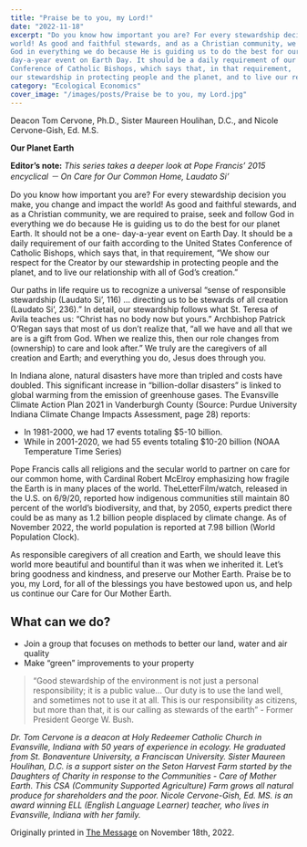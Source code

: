 ```yaml
---
title: "Praise be to you, my Lord!"
date: "2022-11-18"
excerpt: "Do you know how important you are? For every stewardship decision you make, you change and impact the
world! As good and faithful stewards, and as a Christian community, we are required to praise, seek and follow
God in everything we do because He is guiding us to do the best for our planet Earth. It should not be a one-
day-a-year event on Earth Day. It should be a daily requirement of our faith according to the United States
Conference of Catholic Bishops, which says that, in that requirement, 'We show our respect for the Creator by
our stewardship in protecting people and the planet, and to live our relationship with all of God’s creation.'"
category: "Ecological Economics"
cover_image: "/images/posts/Praise be to you, my Lord.jpg"
---
```


Deacon Tom Cervone, Ph.D., Sister Maureen Houlihan, D.C., and Nicole Cervone-Gish, Ed. M.S.

**Our Planet Earth**

**Editor’s note:** _This series takes a deeper look at Pope Francis’ 2015 encyclical － On Care for Our Common
Home, Laudato Si’_

Do you know how important you are? For every stewardship decision you make, you change and impact the
world! As good and faithful stewards, and as a Christian community, we are required to praise, seek and follow
God in everything we do because He is guiding us to do the best for our planet Earth. It should not be a one-
day-a-year event on Earth Day. It should be a daily requirement of our faith according to the United States
Conference of Catholic Bishops, which says that, in that requirement, “We show our respect for the Creator by
our stewardship in protecting people and the planet, and to live our relationship with all of God’s creation.”

Our paths in life require us to recognize a universal “sense of responsible stewardship (Laudato Si’, 116) …
directing us to be stewards of all creation (Laudato Si’, 236).” In detail, our stewardship follows what St. Teresa
of Avila teaches us: “Christ has no body now but yours.” Archbishop Patrick O’Regan says that most of us
don’t realize that, “all we have and all that we are is a gift from God. When we realize this, then our role
changes from (ownership) to care and look after.” We truly are the caregivers of all creation and Earth; and
everything you do, Jesus does through you.

In Indiana alone, natural disasters have more than tripled and costs have doubled. This significant increase in
“billion-dollar disasters” is linked to global warming from the emission of greenhouse gases. The Evansville
Climate Action Plan 2021 in Vanderburgh County (Source: Purdue University Indiana Climate Change Impacts
Assessment, page 28) reports:

- In 1981-2000, we had 17 events totaling $5-10 billion.
- While in 2001-2020, we had 55 events totaling $10-20 billion (NOAA Temperature Time Series)

Pope Francis calls all religions and the secular world to partner on care for our common home, with Cardinal
Robert McElroy emphasizing how fragile the Earth is in many places of the world. TheLetterFilm/watch,
released in the U.S. on 6/9/20, reported how indigenous communities still maintain 80 percent of the world’s
biodiversity, and that, by 2050, experts predict there could be as many as 1.2 billion people displaced by climate
change. As of November 2022, the world population is reported at 7.98 billion (World Population Clock).

As responsible caregivers of all creation and Earth, we should leave this world more beautiful and bountiful
than it was when we inherited it. Let’s bring goodness and kindness, and preserve our Mother Earth. Praise be
to you, my Lord, for all of the blessings you have bestowed upon us, and help us continue our Care for Our
Mother Earth.

## What can we do?

- Join a group that focuses on methods to better our land, water and air quality
- Make “green” improvements to your property

> “Good stewardship of the environment is not just a personal responsibility; it is a public value... Our duty is to
> use the land well, and sometimes not to use it at all. This is our responsibility as citizens, but more than that, it
> is our calling as stewards of the earth” - Former President George W. Bush.

_Dr. Tom Cervone is a deacon at Holy Redeemer Catholic Church in Evansville, Indiana with 50 years of
experience in ecology. He graduated from St. Bonaventure University, a Franciscan University. Sister Maureen
Houlihan, D.C. is a support sister on the Seton Harvest Farm started by the Daughters of Charity in response to
the Communities - Care of Mother Earth. This CSA (Community Supported Agriculture) Farm grows all natural
produce for shareholders and the poor. Nicole Cervone-Gish, Ed. MS. is an award winning ELL (English
Language Learner) teacher, who lives in Evansville, Indiana with her family._

Originally printed in [The Message](https://evdiomessage.org/) on November 18th, 2022.
